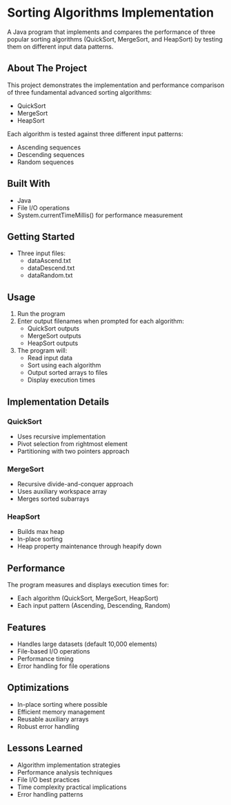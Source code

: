 # Sorting Algorithms Implementation

A Java program that implements and compares the performance of three popular sorting algorithms (QuickSort, MergeSort, and HeapSort) by testing them on different input data patterns.

## About The Project

This project demonstrates the implementation and performance comparison of three fundamental advanced sorting algorithms:
- QuickSort
- MergeSort 
- HeapSort

Each algorithm is tested against three different input patterns:
- Ascending sequences
- Descending sequences
- Random sequences

## Built With

- Java
- File I/O operations
- System.currentTimeMillis() for performance measurement

## Getting Started
- Three input files:
  - dataAscend.txt
  - dataDescend.txt  
  - dataRandom.txt
    
## Usage

1. Run the program
2. Enter output filenames when prompted for each algorithm:
   - QuickSort outputs
   - MergeSort outputs
   - HeapSort outputs
3. The program will:
   - Read input data
   - Sort using each algorithm
   - Output sorted arrays to files
   - Display execution times

## Implementation Details

### QuickSort
- Uses recursive implementation
- Pivot selection from rightmost element
- Partitioning with two pointers approach

### MergeSort
- Recursive divide-and-conquer approach
- Uses auxiliary workspace array
- Merges sorted subarrays

### HeapSort
- Builds max heap
- In-place sorting
- Heap property maintenance through heapify down

## Performance

The program measures and displays execution times for:
- Each algorithm (QuickSort, MergeSort, HeapSort)
- Each input pattern (Ascending, Descending, Random)

## Features

- Handles large datasets (default 10,000 elements)
- File-based I/O operations
- Performance timing
- Error handling for file operations

## Optimizations

- In-place sorting where possible
- Efficient memory management
- Reusable auxiliary arrays
- Robust error handling

## Lessons Learned

- Algorithm implementation strategies
- Performance analysis techniques
- File I/O best practices
- Time complexity practical implications
- Error handling patterns
